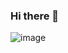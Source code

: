 ### Hi there 👋

![image](https://user-images.githubusercontent.com/13071942/116709029-aa31fc80-a9a6-11eb-85b9-5378cd247d52.png)

<!--
**Juancordoba/Juancordoba** is a ✨ _special_ ✨ repository because its `README.md` (this file) appears on your GitHub profile.

Here are some ideas to get you started:

- 🔭 I’m currently working on ...
- 🌱 I’m currently learning ...
- 👯 I’m looking to collaborate on ...
- 🤔 I’m looking for help with ...
- 💬 Ask me about ...
- 📫 How to reach me: ...
- 😄 Pronouns: ...
- ⚡ Fun fact: ...
-->
